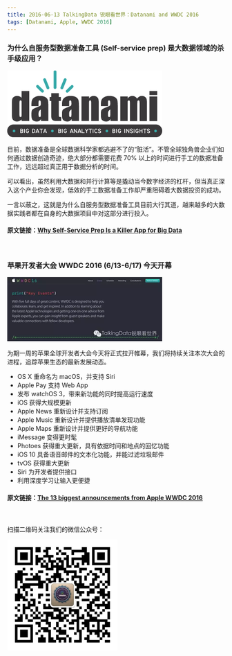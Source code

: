 ```yaml
---
title: 2016-06-13 TalkingData 锐眼看世界：Datanami and WWDC 2016 
tags: [Datanami, Apple, WWDC 2016]
---
```


### 为什么自服务型数据准备工具 (Self-service prep) 是大数据领域的杀手级应用？

![](/images/datanamilogo.png)

目前，数据准备是全球数据科学家都逃避不了的“脏活”。不管全球独角兽企业们如何通过数据创造奇迹，绝大部分都需要花费 70% 以上的时间进行手工的数据准备工作，远远超过真正用于数据分析的时间。

可以看出，虽然利用大数据和并行计算等是撬动当今数字经济的杠杆，但当真正深入这个产业你会发现，低效的手工数据准备工作却严重阻碍着大数据投资的成功。

一言以蔽之，这就是为什么自服务型数据准备工具目前大行其道，越来越多的大数据实践者都在自身的大数据项目中对这部分进行投入。
 
#### 原文链接：[Why Self-Service Prep Is a Killer App for Big Data](http://www.datanami.com/2016/05/31/self-service-prep-killer-app-big-data/)

<br>

### 苹果开发者大会 WWDC 2016 (6/13-6/17) 今天开幕

![](/images/wwdc2016now.png)

为期一周的苹果全球开发者大会今天将正式拉开帷幕，我们将持续关注本次大会的进程，追踪苹果生态的最新发展动态。

- OS X 重命名为 macOS，并支持 Siri
- Apple Pay 支持 Web App
- 发布 watchOS 3，带来新功能的同时提高运行速度
- iOS 获得大规模更新
- Apple News 重新设计并支持订阅
- Apple Music 重新设计并提供播放清单发现功能
- Apple Maps 重新设计并提供更好的导航功能
- iMessage 变得更时髦
- Photoes 获得重大更新，具有依据时间和地点的回忆功能
- iOS 10 具备语音邮件的文本化功能，并能过滤垃圾邮件
- tvOS 获得重大更新
- Siri 为开发者提供接口
- 利用深度学习让输入更便捷

#### 原文链接：[The 13 biggest announcements from Apple WWDC 2016](http://www.theverge.com/2016/6/13/11906654/apple-wwdc-2016-news-highlights-recap-imessage-siri)

<br>
<br>
扫描二维码关注我们的微信公众号：

![](/images/erweima.jpg)
